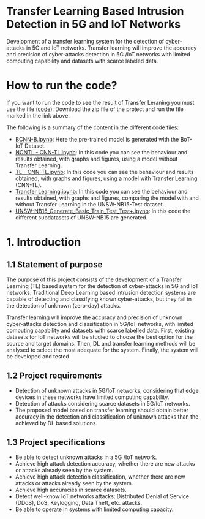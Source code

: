   # Transfer Learning Based Intrusion Detection in 5G and IoT Networks

 Development of a transfer learning system for the detection of cyber-attacks in 5G and IoT networks. Transfer learning will improve the accuracy and precision of cyber-attacks detection in 5G /IoT networks with limited computing capability and datasets with scarce labeled data.

 # How to run the code?

If you want to run the code to see the result of Transfer Leraning you must use the file ([code](https://github.com/polvalls9/Transfer-Learning-Based-Intrusion-Detection-in-5G-and-IoT-Networks/blob/main/codes/TL%20-%20CNN-TL.ipynb)). Download the zip file of the project and run the file marked in the link above.

The following is a summary of the content in the different code files:

- [BCNN-B.ipynb](https://github.com/polvalls9/Transfer-Learning-Based-Intrusion-Detection-in-5G-and-IoT-Networks/blob/main/codes/CNN-B.ipynb): Here the pre-trained model is generated with the BoT-IoT Dataset.
- [NONTL - CNN-TL.ipynb](https://github.com/polvalls9/Transfer-Learning-Based-Intrusion-Detection-in-5G-and-IoT-Networks/blob/main/codes/NONTL%20-%20CNN-TL.ipynb): In this code you can see the behaviour and results obtained, with graphs and figures, using a model without Transfer Learning.
- [TL - CNN-TL.ipynb](https://github.com/polvalls9/Transfer-Learning-Based-Intrusion-Detection-in-5G-and-IoT-Networks/blob/main/codes/TL%20-%20CNN-TL.ipynb): In this code you can see the behaviour and results obtained, with graphs and figures, using a model with Transfer Learning (CNN-TL).
- [Transfer Learning.ipynb](https://github.com/polvalls9/Transfer-Learning-Based-Intrusion-Detection-in-5G-and-IoT-Networks/blob/main/codes/Transfer%20Learning.ipynb): In this code you can see the behaviour and results obtained, with graphs and figures, comparing the model with and without Transfer Learning in the UNSW-NB15-Test dataset. 
- [UNSW-NB15_Generate_Basic_Train_Test_Test+.ipynb](https://github.com/polvalls9/Transfer-Learning-Based-Intrusion-Detection-in-5G-and-IoT-Networks/blob/main/codes/UNSW-NB15_Generate_Basic_Train_Test_Test%2B.ipynb): In this code the different subdatasets of UNSW-NB15 are generated.


# 1. **Introduction**
   ## 1.1 **Statement of purpose**
The purpose of this project consists of the development of a Transfer Learning (TL) based system for the detection of cyber-attacks in 5G and IoT networks. Traditional Deep Learning based intrusion detection systems are capable of detecting and classifying known cyber-attacks, but they fail in the detection of unknown (zero-day) attacks. 

Transfer learning will improve the accuracy and precision of unknown cyber-attacks detection and classification in 5G/IoT networks, with limited computing capability and datasets with scarce labelled data. First, existing datasets for IoT networks will be studied to choose the best option for the source and target domains. Then, DL and transfer learning methods will be analysed to select the most adequate for the system. Finally, the system will be developed and tested.
## 1.2 **Project requirements**
- Detection of unknown attacks in 5G/IoT networks, considering that edge devices in these networks have limited computing capability.
- Detection of attacks considering scarce datasets in 5G/IoT networks. 
- The proposed model based on transfer learning should obtain better accuracy in the detection and classification of unknown attacks than the achieved by DL based solutions.
## 1.3 **Project specifications**
- Be able to detect unknown attacks in a 5G /IoT network. 
- Achieve high attack detection accuracy, whether there are new attacks or attacks already seen by the system. 
- Achieve high attack detection classification, whether there are new attacks or attacks already seen by the system. 
- Achieve high accuracies in scarce datasets. 
- Detect well-know IoT networks attacks: Distributed Denial of Service (DDoS), DoS, Keylogging, Data Theft, etc. attacks.
- Be able to operate in systems with limited computing capacity.

